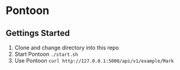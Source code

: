 # Pontoon
## Gettings Started
1. Clone and change directory into this repo
2. Start Pontoon `./start.sh`
3. Use Pontoon `curl http://127.0.0.1:5000/api/v1/example/Mark`